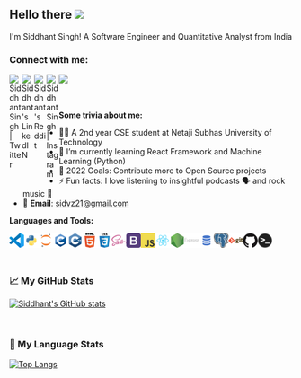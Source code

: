 ## Hello there <img src="https://media.giphy.com/media/3o7aD7Oa5QKbXid2ww/giphy.gif" width="40px" />

I'm Siddhant Singh! A Software Engineer and Quantitative Analyst from India

### Connect with me:

<a href="https://twitter.com/siddhant_100">
  <img align="left" alt="Siddhant Singh | Twitter" width="22px" src="https://raw.githubusercontent.com/peterthehan/peterthehan/master/assets/twitter.svg" />
</a>
<a href="https://www.linkedin.com/in/siddhantsingh100/">
  <img align="left" alt="Siddhant's LinkedIN" width="22px" src="https://raw.githubusercontent.com/peterthehan/peterthehan/master/assets/linkedin.svg" />
</a>
<a href="https://www.reddit.com/user/Current-Dependent-62/">
  <img align="left" alt="Siddhant's Reddit" width="22px" src="https://raw.githubusercontent.com/peterthehan/peterthehan/master/assets/reddit.svg" />
</a>
<a href="https://instagram.com/siddhant.2002">
  <img align="left" alt="Siddhant Singh | Instagram" width="22px" src="https://img.icons8.com/fluent/48/000000/instagram-new.png" />
</a>

![](https://visitor-badge.glitch.me/badge?page_id=siddhantsingh-1.siddhantsingh-1)

<br />

**Some trivia about me:**

- 👨‍💻 A 2nd year CSE student at Netaji Subhas University of Technology
- 🌱 I’m currently learning React Framework and Machine Learning (Python)
- 🥅 2022 Goals: Contribute more to Open Source projects
- ⚡ Fun facts: I love listening to insightful podcasts 🗣 and rock music 🎸
- 📨 **Email**: sidvz21@gmail.com

**Languages and Tools:**

<img align="left" alt="Visual Studio Code" width="26px" src="https://raw.githubusercontent.com/github/explore/80688e429a7d4ef2fca1e82350fe8e3517d3494d/topics/visual-studio-code/visual-studio-code.png" />
<img align="left" alt="Python" width="26px" src="https://raw.githubusercontent.com/github/explore/80688e429a7d4ef2fca1e82350fe8e3517d3494d/topics/python/python.png" />
<img align="left" alt="Jupyter Notebook" width="26px" src="https://raw.githubusercontent.com/github/explore/80688e429a7d4ef2fca1e82350fe8e3517d3494d/topics/jupyter-notebook/jupyter-notebook.png" />
<img align="left" alt="C" width="26px" src="https://raw.githubusercontent.com/github/explore/f3e22f0dca2be955676bc70d6214b95b13354ee8/topics/c/c.png" />
<img align="left" alt="C++" width="26px" src="https://raw.githubusercontent.com/github/explore/80688e429a7d4ef2fca1e82350fe8e3517d3494d/topics/cpp/cpp.png" />
<img align="left" alt="HTML5" width="26px" src="https://raw.githubusercontent.com/github/explore/80688e429a7d4ef2fca1e82350fe8e3517d3494d/topics/html/html.png" />
<img align="left" alt="CSS3" width="26px" src="https://raw.githubusercontent.com/github/explore/80688e429a7d4ef2fca1e82350fe8e3517d3494d/topics/css/css.png" />
<img align="left" alt="Sass" width="26px" src="https://raw.githubusercontent.com/github/explore/80688e429a7d4ef2fca1e82350fe8e3517d3494d/topics/sass/sass.png" />
<img align="left" alt="Bootstrap" width="26px" src="https://raw.githubusercontent.com/github/explore/80688e429a7d4ef2fca1e82350fe8e3517d3494d/topics/bootstrap/bootstrap.png" />
<img align="left" alt="JavaScript" width="26px" src="https://raw.githubusercontent.com/github/explore/80688e429a7d4ef2fca1e82350fe8e3517d3494d/topics/javascript/javascript.png" />
<img align="left" alt="React" width="26px" src="https://raw.githubusercontent.com/github/explore/80688e429a7d4ef2fca1e82350fe8e3517d3494d/topics/react/react.png" />
<img align="left" alt="Node.js" width="26px" src="https://raw.githubusercontent.com/github/explore/80688e429a7d4ef2fca1e82350fe8e3517d3494d/topics/nodejs/nodejs.png" />
<img align="left" alt="Express" width="26px" src="https://raw.githubusercontent.com/github/explore/80688e429a7d4ef2fca1e82350fe8e3517d3494d/topics/express/express.png" />
<img align="left" alt="SQL" width="26px" src="https://raw.githubusercontent.com/github/explore/80688e429a7d4ef2fca1e82350fe8e3517d3494d/topics/sql/sql.png" />
<img align="left" alt="PostgreSQL" width="26px" src="https://raw.githubusercontent.com/github/explore/80688e429a7d4ef2fca1e82350fe8e3517d3494d/topics/postgresql/postgresql.png" />
<img align="left" alt="Git" width="26px" src="https://raw.githubusercontent.com/github/explore/80688e429a7d4ef2fca1e82350fe8e3517d3494d/topics/git/git.png" />
<img align="left" alt="GitHub" width="26px" src="https://raw.githubusercontent.com/github/explore/78df643247d429f6cc873026c0622819ad797942/topics/github/github.png" />
<img align="left" alt="Terminal" width="26px" src="https://raw.githubusercontent.com/github/explore/80688e429a7d4ef2fca1e82350fe8e3517d3494d/topics/terminal/terminal.png" />

<br /><br /><br />

### 📈 My GitHub Stats

[![Siddhant's GitHub stats](https://github-readme-stats.vercel.app/api?username=siddhantsingh-1&show_icons=true&theme=highcontrast)](https://github.com/siddantsingh-1/github-readme-stats)

<br />

### 🌸 My Language Stats

[![Top Langs](https://github-readme-stats.vercel.app/api/top-langs/?username=siddhantsingh-1)](https://github.com/siddhantsingh-1/github-readme-stats)
